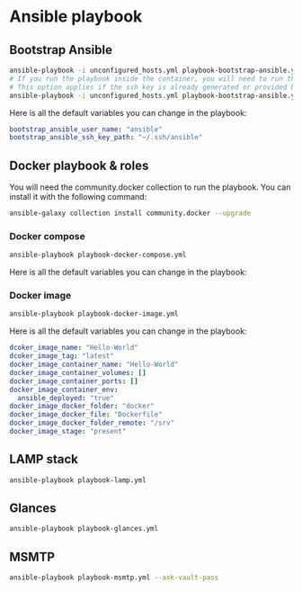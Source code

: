 # Ansible playbook

## Bootstrap Ansible

```zsh
ansible-playbook -i unconfigured_hosts.yml playbook-bootstrap-ansible.yml --ask-become-pass
# If you run the playbook inside the container, you will need to run the command again with the --skip-tags=generate-ssh-key
# This option applies if the ssh key is already generated or provided by a third party
ansible-playbook -i unconfigured_hosts.yml playbook-bootstrap-ansible.yml --ask-become-pass --skip-tags=generate-ssh-key
```

Here is all the default variables you can change in the playbook:

```yaml
bootstrap_ansible_user_name: "ansible"
bootstrap_ansible_ssh_key_path: "~/.ssh/ansible"
```

## Docker playbook & roles

You will need the community.docker collection to run the playbook. You can install it with the following command:

```zsh
ansible-galaxy collection install community.docker --upgrade
```

### Docker compose

```zsh
ansible-playbook playbook-docker-compose.yml
```

Here is all the default variables you can change in the playbook:

### Docker image

```zsh
ansible-playbook playbook-docker-image.yml
```

Here is all the default variables you can change in the playbook:

```yaml
dcoker_image_name: "Hello-World"
dcoker_image_tag: "latest"
docker_image_container_name: "Hello-World"
docker_image_container_volumes: []
docker_image_container_ports: []
docker_image_container_env:
  ansible_deployed: "true"
docker_image_docker_folder: "docker"
docker_image_docker_file: "Dockerfile"
docker_image_docker_folder_remote: "/srv"
docker_image_stage: "present"
```

## LAMP stack

```zsh
ansible-playbook playbook-lamp.yml
```

## Glances

```zsh
ansible-playbook playbook-glances.yml
```

## MSMTP

```zsh
ansible-playbook playbook-msmtp.yml --ask-vault-pass
```
